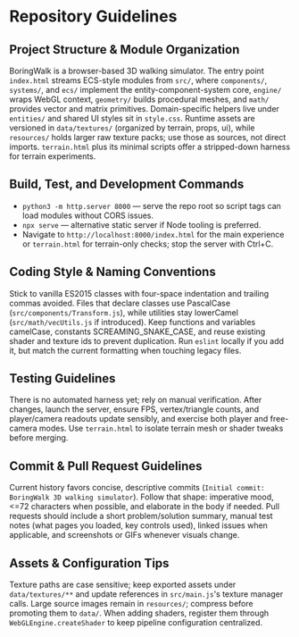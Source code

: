 # Repository Guidelines

## Project Structure & Module Organization
BoringWalk is a browser-based 3D walking simulator. The entry point `index.html` streams ECS-style modules from `src/`, where `components/`, `systems/`, and `ecs/` implement the entity-component-system core, `engine/` wraps WebGL context, `geometry/` builds procedural meshes, and `math/` provides vector and matrix primitives. Domain-specific helpers live under `entities/` and shared UI styles sit in `style.css`. Runtime assets are versioned in `data/textures/` (organized by terrain, props, ui), while `resources/` holds larger raw texture packs; use those as sources, not direct imports. `terrain.html` plus its minimal scripts offer a stripped-down harness for terrain experiments.

## Build, Test, and Development Commands
- `python3 -m http.server 8000` — serve the repo root so script tags can load modules without CORS issues.
- `npx serve` — alternative static server if Node tooling is preferred.
- Navigate to `http://localhost:8000/index.html` for the main experience or `terrain.html` for terrain-only checks; stop the server with Ctrl+C.

## Coding Style & Naming Conventions
Stick to vanilla ES2015 classes with four-space indentation and trailing commas avoided. Files that declare classes use PascalCase (`src/components/Transform.js`), while utilities stay lowerCamel (`src/math/vecUtils.js` if introduced). Keep functions and variables camelCase, constants SCREAMING_SNAKE_CASE, and reuse existing shader and texture ids to prevent duplication. Run `eslint` locally if you add it, but match the current formatting when touching legacy files.

## Testing Guidelines
There is no automated harness yet; rely on manual verification. After changes, launch the server, ensure FPS, vertex/triangle counts, and player/camera readouts update sensibly, and exercise both player and free-camera modes. Use `terrain.html` to isolate terrain mesh or shader tweaks before merging.

## Commit & Pull Request Guidelines
Current history favors concise, descriptive commits (`Initial commit: BoringWalk 3D walking simulator`). Follow that shape: imperative mood, <=72 characters when possible, and elaborate in the body if needed. Pull requests should include a short problem/solution summary, manual test notes (what pages you loaded, key controls used), linked issues when applicable, and screenshots or GIFs whenever visuals change.

## Assets & Configuration Tips
Texture paths are case sensitive; keep exported assets under `data/textures/**` and update references in `src/main.js`'s texture manager calls. Large source images remain in `resources/`; compress before promoting them to `data/`. When adding shaders, register them through `WebGLEngine.createShader` to keep pipeline configuration centralized.